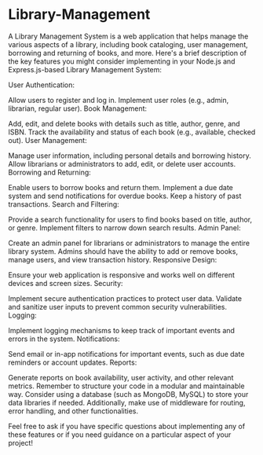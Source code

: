 # Library-Management
A Library Management System is a web application that helps manage the various aspects of a library, including book cataloging, user management, borrowing and returning of books, and more. Here's a brief description of the key features you might consider implementing in your Node.js and Express.js-based Library Management System:

User Authentication:

Allow users to register and log in.
Implement user roles (e.g., admin, librarian, regular user).
Book Management:

Add, edit, and delete books with details such as title, author, genre, and ISBN.
Track the availability and status of each book (e.g., available, checked out).
User Management:

Manage user information, including personal details and borrowing history.
Allow librarians or administrators to add, edit, or delete user accounts.
Borrowing and Returning:

Enable users to borrow books and return them.
Implement a due date system and send notifications for overdue books.
Keep a history of past transactions.
Search and Filtering:

Provide a search functionality for users to find books based on title, author, or genre.
Implement filters to narrow down search results.
Admin Panel:

Create an admin panel for librarians or administrators to manage the entire library system.
Admins should have the ability to add or remove books, manage users, and view transaction history.
Responsive Design:

Ensure your web application is responsive and works well on different devices and screen sizes.
Security:

Implement secure authentication practices to protect user data.
Validate and sanitize user inputs to prevent common security vulnerabilities.
Logging:

Implement logging mechanisms to keep track of important events and errors in the system.
Notifications:

Send email or in-app notifications for important events, such as due date reminders or account updates.
Reports:

Generate reports on book availability, user activity, and other relevant metrics.
Remember to structure your code in a modular and maintainable way. Consider using a database (such as MongoDB, MySQL) to store your data libraries if needed. Additionally, make use of middleware for routing, error handling, and other functionalities.

Feel free to ask if you have specific questions about implementing any of these features or if you need guidance on a particular aspect of your project!
